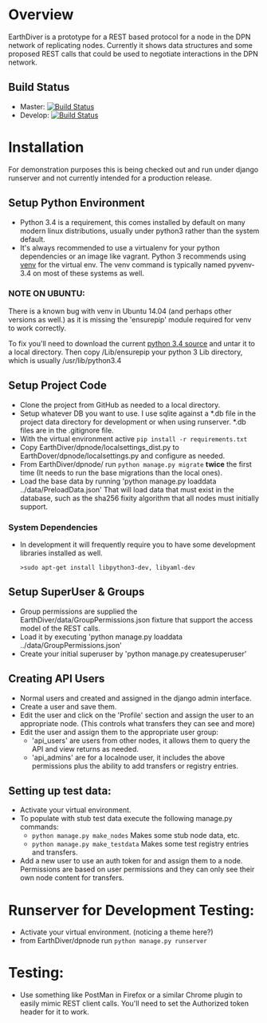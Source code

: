 

# Overview

EarthDiver is a prototype for a REST based protocol for a node in the DPN
network of replicating nodes.  Currently it shows data structures and some
proposed REST calls that could be used to negotiate interactions in the DPN
network.

## Build Status

* Master: [![Build Status](https://travis-ci.org/APTrust/EarthDiver.svg?branch=master)](https://travis-ci.org/APTrust/EarthDiver)
* Develop: [![Build Status](https://travis-ci.org/APTrust/EarthDiver.svg?branch=develop)](https://travis-ci.org/APTrust/EarthDiver)

# Installation

For demonstration purposes this is being checked out and run under django
runserver and not currently intended for a production release.

## Setup Python Environment

* Python 3.4 is a requirement, this comes installed by default on many modern
  linux distributions, usually under python3 rather than the system default.
* It's always recommended to use a virtualenv for your python dependencies or an
  image like vagrant.  Python 3 recommends using
  [venv](https://docs.python.org/3/library/venv.html) for the virtual env. The
  venv command is typically named pyvenv-3.4 on most of these systems as well.

### NOTE ON UBUNTU:

There is a known bug with venv in Ubuntu 14.04 (and perhaps other versions as
well.) as it is missing the 'ensurepip' module required for venv to work
correctly.

To fix you'll need to download the current
[python 3.4 source](https://www.python.org/downloads/) and untar it to a local
directory.  Then copy <temp python dir>/Lib/ensurepip your python 3 Lib
directory, which is usually /usr/lib/python3.4

## Setup Project Code

* Clone the project from GitHub as needed to a local directory.
* Setup whatever DB you want to use.  I use sqlite against a *.db file in the
  project data directory for development or when using runserver. *.db files are
  in the .gitignore file.
* With the virtual environment active `pip install -r requirements.txt`
* Copy EarthDiver/dpnode/localsettings_dist.py to
  EarthDover/dpnode/localsettings.py and configure as needed.
* From EarthDiver/dpnode/ run `python manage.py migrate` **twice** the first
  time (It needs to run the base migrations than the local ones).
* Load the base data by running 'python manage.py loaddata ../data/PreloadData.json'
  That will load data that must exist in the database, such as the sha256
  fixity algorithm that all nodes must initially support.

### System Dependencies

* In development it will frequently require you to have some development
  libraries installed as well.

  `>sudo apt-get install libpython3-dev, libyaml-dev`

## Setup SuperUser & Groups

* Group permissions are supplied the EarthDiver/data/GroupPermissions.json
  fixture that support the access model of the REST calls.
* Load it by executing 'python manage.py loaddata ../data/GroupPermissions.json'
* Create your initial superuser by 'python manage.py createsuperuser'

## Creating API Users

* Normal users and created and assigned in the django admin interface.
* Create a user and save them.
* Edit the user and click on the 'Profile' section and assign the user to
  an appropriate node. (This controls what transfers they can see and more)
* Edit the user and assign them to the appropriate user group:
    * 'api_users' are users from other nodes, it allows them to query the API
       and view returns as needed.
    * 'api_admins' are for a localnode user, it includes the above permissions
      plus the ability to add transfers or registry entries.

## Setting up test data:

* Activate your virtual environment.
* To populate with stub test data execute the following manage.py commands:
    * `python manage.py make_nodes` Makes some stub node data, etc.
    * `python manage.py make_testdata` Makes some test registry entries and
       transfers.
* Add a new user to use an auth token for and assign them to a node.
  Permissions are based on user permissions and they can only see their own node
  content for transfers.

# Runserver for Development Testing:

* Activate your virtual environment. (noticing a theme here?)
* from EarthDiver/dpnode run `python manage.py runserver`

# Testing:

*  Use something like PostMan in Firefox or a similar Chrome plugin to easily
   mimic REST client calls.  You'll need to set the Authorized token header for
   it to work.